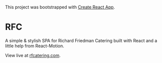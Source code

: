 This project was bootstrapped with [Create React App](https://github.com/facebookincubator/create-react-app).

# RFC

A simple & stylish SPA for Richard Friedman Catering built with React and a little help from React-Motion.

View live at [rfcatering.com](http://www.rfcatering.com).
